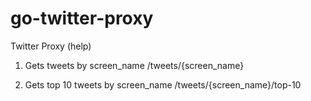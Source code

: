 # go-twitter-proxy

Twitter Proxy (help)

1. Gets tweets by screen_name
   /tweets/{screen_name}

2. Gets top 10 tweets by screen_name
   /tweets/{screen_name}/top-10
